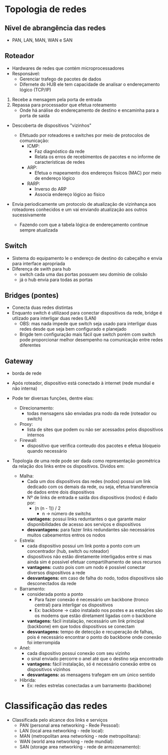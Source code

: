 # Topologia de redes

## Nivel de abrangência das redes
- PAN, LAN, MAN, WAN e SAN

## Roteador
- Hardwares de redes que contém microprocessadores
- Responsável:
    - Gerenciar trafego de pacotes de dados
    - Difernete do HUB ele tem capacidade de analisar o endereçamento lógico (TCP/IP)
1. Recebe a mensagem pela porta de entrada
2. Repassa para processador que efetua roteamento
    - Onde há análise do endereçamento de destino e encaminha para a porta de saída

- Descoberta de dispositivos "vizinhos"
    - Efetuado por roteadores e switches por meio de protocolos de comunicação:
        - ICMP:
            - Faz diagnóstico da rede
            - Relata os erros de recebimentos de pacotes e no informe de características de redes 
        - ARP:
            - Efetua o mapeamento dos endereços fisicos (MAC) por meio de endereço lógico
        - RARP:
            - Inverso do ARP
            - Associa endereço lógico ao físico

- Envia periodicamente um protocolo de atualização de vizinhança aos roteadores conhecidos e um vai enviando atualização aos outros sucessivamente
    - Fazendo com que a tabela lógica de endereçamento continue sempre atualizada

## Switch
- Sistema do equipamento le o endereço de destino do cabeçalho e envia para interface apropriada
- Diferença de swith para hub
    - switch cada uma das portas possuem seu domínio de colisão
    - já o hub envia para todas as portas

## Bridges (pontes)
- Conecta duas redes distintas
- Enquanto switch é utilizaod para conectar dispositivos da rede, bridge é utlizado para interligar duas redes (LAN)
    - OBS: mas nada impede que switch seja usado para interligar duas redes desde que seja bem configurado e planejado
    - Brigde tem configuração mais fácil que switch porém com switch pode proporcionar melhor desempenho na comunicação entre redes diferentes

## Gateway
- borda de rede
- Após roteador, dispositivo está conectado à internet (rede mundial e não interna)
- Pode ter diversas funções, dentre elas:
    - Direcionamento:
        - todas mensagens são enviadas pra nodo da rede (roteador ou switch)
    - Proxy:
        - lista de sites que podem ou não ser acessados pelos dispositivos internos
    - Firewall:
        - dispositivo que verifica conteudo dos pacotes e efetua bloqueio quando necessário

- Topologia de uma rede pode ser dada como representação geométrica da relação dos links entre os dispositivos. Dividos em:
    - Malha:
        - Cada um dos dispositivos das redes (nodos) possui um link dedicado com os demais da rede, ou seja, efetua transferencia de dados entre dois dispositivos
        - Nº de links de entrada e saída dos dispositivos (nodos) é dado por:
            - (n (n - 1)) / 2
                - n -> número de switchs
        - **vantagens:** possui links reduntantes o que garante maior disponibilidades de acesso aos serviços e dispositivos
        - **desvantagens:** para fazer links redundantes são necessários muitos cabeamentos entros os nodos
    - Estrela:
        - cada dispositivo possui um link ponto a ponto com um concentrador (hub, switch ou roteador)
        - dispositivos não estão diretamente interligados entre si mas ainda sim é possível efetuar compartilhamento de seus recursos
        - **vantagens:** custo pois com um nodo é possível conectar diversos dispositivos a rede
        - **desvantagens:** em caso de falha do nodo, todos dispositivos são desconectados da rede
    - Barramento:
        - considerada ponto a ponto
            - Para fazer conexão é necessário um backbone (tronco central) para interligar os dispositivos
            - Ex: backbone -> cabo instalado nos postes e as estações são os modems que estão diretament ligadas com o backbone
        - **vantagens:** fácil instalação, necessário um link principal (backbone) em que todos dispositivos se conectam
        - **desvantagens:** tempo de detecção e recuperação de falhas, pois é necessário encontrar o ponto do backbone onde conexão foi interrompida
    - Anel:
        - cada dispositivo possui conexão com seu vizinho
        - o sinal enviado percorre o anel até que o destino seja encontrado
        - **vantagens:** fácil instalação, só é necessário conexão entre os dispositivos vizinhos
        - **desvantagens:** as mensagens trafegam em um único sentido
    - Híbrida:
        - Ex: redes estrelas conectadas a um barramento (backbone)

# Classificação das redes
- Classificada pelo alcance dos links e serviços
    - PAN (personal area networking - Rede Pessoal):
    - LAN (local area networking - rede local):
    - MAN (metropolitan area networking - rede metropolitana):
    - WAN (world area networking - rede mundial):
    - SAN (storage area networking - rede de armazenamento):
